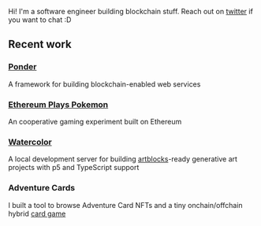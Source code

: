 Hi! I'm a software engineer building blockchain stuff. Reach out on [twitter](https://twitter.com/0xOlias) if you want to chat :D

## Recent work

### [Ponder](https://github.com/0xOlias/ponder)
A framework for building blockchain-enabled web services

### [Ethereum Plays Pokemon](https://github.com/0xOlias/ethplays-contracts)
An cooperative gaming experiment built on Ethereum

### [Watercolor](https://github.com/0xOlias/watercolor)
A local development server for building [artblocks](https://www.artblocks.io/)-ready generative art projects with p5 and TypeScript support

### Adventure Cards  
I built a tool to browse Adventure Card NFTs and a tiny onchain/offchain hybrid [card game](https://github.com/Adventure-Cards/game-client)  
